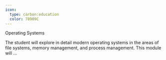 ```yaml
---
icon:
  type: carbon:education
  color: 78909C
---
```

Operating Systems

The student will explore in detail modern operating systems in the areas of file systems, memory management, and process management. This module will  ... 
